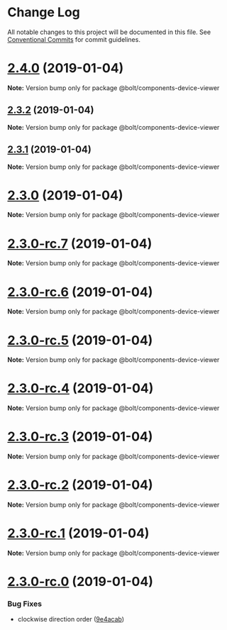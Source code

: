 # Change Log

All notable changes to this project will be documented in this file.
See [Conventional Commits](https://conventionalcommits.org) for commit guidelines.

# [2.4.0](https://github.com/bolt-design-system/bolt/tree/master/packages/components/bolt-device-viewer/compare/v2.3.2...v2.4.0) (2019-01-04)

**Note:** Version bump only for package @bolt/components-device-viewer





## [2.3.2](https://github.com/bolt-design-system/bolt/tree/master/packages/components/bolt-device-viewer/compare/v2.3.1...v2.3.2) (2019-01-04)

**Note:** Version bump only for package @bolt/components-device-viewer





## [2.3.1](https://github.com/bolt-design-system/bolt/tree/master/packages/components/bolt-device-viewer/compare/v2.3.0...v2.3.1) (2019-01-04)

**Note:** Version bump only for package @bolt/components-device-viewer





# [2.3.0](https://github.com/bolt-design-system/bolt/tree/master/packages/components/bolt-device-viewer/compare/v2.3.0-rc.7...v2.3.0) (2019-01-04)

**Note:** Version bump only for package @bolt/components-device-viewer





# [2.3.0-rc.7](https://github.com/bolt-design-system/bolt/tree/master/packages/components/bolt-device-viewer/compare/v2.3.0-rc.6...v2.3.0-rc.7) (2019-01-04)

**Note:** Version bump only for package @bolt/components-device-viewer





# [2.3.0-rc.6](https://github.com/bolt-design-system/bolt/tree/master/packages/components/bolt-device-viewer/compare/v2.3.0-rc.5...v2.3.0-rc.6) (2019-01-04)

**Note:** Version bump only for package @bolt/components-device-viewer





# [2.3.0-rc.5](https://github.com/bolt-design-system/bolt/tree/master/packages/components/bolt-device-viewer/compare/v2.3.0-rc.4...v2.3.0-rc.5) (2019-01-04)

**Note:** Version bump only for package @bolt/components-device-viewer





# [2.3.0-rc.4](https://github.com/bolt-design-system/bolt/tree/master/packages/components/bolt-device-viewer/compare/v2.3.0-rc.3...v2.3.0-rc.4) (2019-01-04)

**Note:** Version bump only for package @bolt/components-device-viewer





# [2.3.0-rc.3](https://github.com/bolt-design-system/bolt/tree/master/packages/components/bolt-device-viewer/compare/v2.3.0-rc.2...v2.3.0-rc.3) (2019-01-04)

**Note:** Version bump only for package @bolt/components-device-viewer





# [2.3.0-rc.2](https://github.com/bolt-design-system/bolt/tree/master/packages/components/bolt-device-viewer/compare/v2.3.0-rc.1...v2.3.0-rc.2) (2019-01-04)

**Note:** Version bump only for package @bolt/components-device-viewer





# [2.3.0-rc.1](https://github.com/bolt-design-system/bolt/tree/master/packages/components/bolt-device-viewer/compare/vv2.3.0-rc.0...v2.3.0-rc.1) (2019-01-04)

**Note:** Version bump only for package @bolt/components-device-viewer





# [2.3.0-rc.0](https://github.com/bolt-design-system/bolt/tree/master/packages/components/bolt-device-viewer/compare/v2.2.1...v2.3.0-rc.0) (2019-01-04)


### Bug Fixes

* clockwise direction order ([9e4acab](https://github.com/bolt-design-system/bolt/tree/master/packages/components/bolt-device-viewer/commit/9e4acab))
